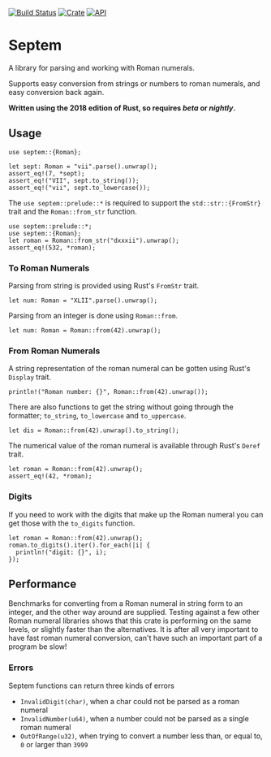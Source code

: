 [![Build Status](https://travis-ci.com/mipli/septem.svg?branch=master)](https://travis-ci.com/mipli/septem)
[![Crate](https://img.shields.io/crates/v/septem.svg)](https://crates.io/crates/septem)
[![API](https://docs.rs/septem/badge.svg)](https://docs.rs/septem)

# Septem

A library for parsing and working with Roman numerals.

Supports easy conversion from strings or numbers to roman numerals, and easy conversion back again.

**Written using the 2018 edition of Rust, so requires _beta_ or _nightly_.**


## Usage

```
use septem::{Roman};

let sept: Roman = "vii".parse().unwrap();
assert_eq!(7, *sept);
assert_eq!("VII", sept.to_string());
assert_eq!("vii", sept.to_lowercase());
```

The `use septem::prelude::*` is required to support the `std::str::{FromStr}` trait and the `Roman::from_str` function.
```
use septem::prelude::*;
use septem::{Roman};
let roman = Roman::from_str("dxxxii").unwrap();
assert_eq!(532, *roman);
```

### To Roman Numerals

Parsing from string is provided using Rust's `FromStr` trait.

```
let num: Roman = "XLII".parse().unwrap();
```

Parsing from an integer is done using `Roman::from`.

```
let num: Roman = Roman::from(42).unwrap();
```

### From Roman Numerals

A string representation of the roman numeral can be gotten using Rust's `Display` trait.

```
println!("Roman number: {}", Roman::from(42).unwrap());
```
There are also functions to get the string without going through the formatter; `to_string`, `to_lowercase` and `to_uppercase`. 

```
let dis = Roman::from(42).unwrap().to_string();
```

The numerical value of the roman numeral is available through Rust's `Deref` trait.

```
let roman = Roman::from(42).unwrap();
assert_eq!(42, *roman);
```

### Digits

If you need to work with the digits that make up the Roman numeral you can get those with the `to_digits` function.
```
let roman = Roman::from(42).unwrap();
roman.to_digits().iter().for_each(|i| {
  println!("digit: {}", i);
});
```

## Performance

Benchmarks for converting from a Roman numeral in string form to an integer, and the other way around are supplied. Testing against a few other Roman numeral libraries shows that this crate is performing on the same levels, or slightly faster than the alternatives. It is after all very important to have fast roman numeral conversion, can't have such an important part of a program be slow!


### Errors

Septem functions can return three kinds of errors
 - `InvalidDigit(char)`, when a char could not be parsed as a roman numeral
 - `InvalidNumber(u64)`, when a number could not be parsed as a single roman numeral
 - `OutOfRange(u32)`, when trying to convert a number less than, or equal to, `0` or larger than `3999`
